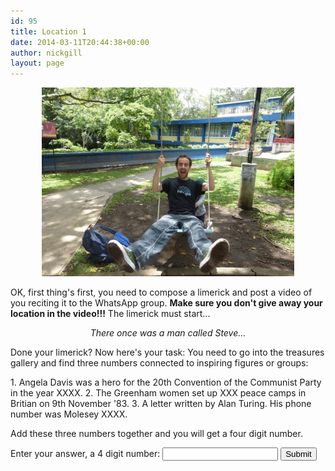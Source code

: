 ```yaml
---
id: 95
title: Location 1
date: 2014-03-11T20:44:38+00:00
author: nickgill
layout: page
---
```


<p align="center">
<img src="../sb4.JPG" width="80%" alt="legend" />
</p>
<p>
OK, first thing's first, you need to compose a limerick and post a video of you reciting it to the WhatsApp group. <b>Make sure you don't give away your location in the video!!!</b> The limerick must start...
</p>
<p align = center>
<i>There once was a man called Steve...</i>
</p>
<p>
Done your limerick? Now here's your task: You need to go into the treasures gallery and find three numbers connected to inspiring figures or groups:
</p>
 1. Angela Davis was a hero for the 20th Convention of the Communist Party in the year XXXX.
 2. The Greenham women set up XXX peace camps in Britian on 9th November '83.
 3. A letter written by Alan Turing. His phone number was Molesey XXXX.
<p>
Add these three numbers together and you will get a four digit number.
</p>
<form>
    <label for="pswd">Enter your answer, a 4 digit number: </label>
    <input type="password" id="pswd">
    <input type="button" value="Submit" onclick="checkPswd();" />
</form>
<!--Function to check password the already set password is admin-->
<script type="text/javascript">
    function checkPswd() {
        var confirmPassword = "3454";
        var password = document.getElementById("pswd").value;
        if (password == confirmPassword) {
             window.location="p5";
        }
        else{
            alert("Whoops! Try again!");
        }
    }
</script>


